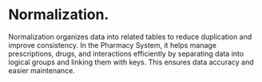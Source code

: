 # Normalization.
Normalization organizes data into related tables to reduce duplication and improve consistency. In the Pharmacy System, it helps manage prescriptions, drugs, and interactions efficiently by separating data into logical groups and linking them with keys. This ensures data accuracy and easier maintenance.
